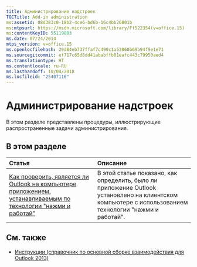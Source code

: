 ```yaml
---
title: Администрирование надстроек
TOCTitle: Add-in administration
ms:assetid: 08d383c0-18b2-4ce6-bd6b-16c4bb26801b
ms:mtpsurl: https://msdn.microsoft.com/library/Ff522354(v=office.15)
ms:contentKeyID: 55119803
ms.date: 07/24/2014
mtps_version: v=office.15
ms.openlocfilehash: 29d84eb737ffaf7c499c1a53860b69b94f9e1e71
ms.sourcegitcommit: ef717c65d8dd41ababffb01eafc443c79950aed4
ms.translationtype: HT
ms.contentlocale: ru-RU
ms.lasthandoff: 10/04/2018
ms.locfileid: "25407116"
---
```

# <a name="add-in-administration"></a>Администрирование надстроек

В этом разделе представлены процедуры, иллюстрирующие распространенные задачи администрирования.

## <a name="in-this-section"></a>В этом разделе

|Статья|Описание|
|:----|:----------|
|[Как проверить, является ли Outlook на компьютере приложением, устанавливаемым по технологии "нажми и работай"](how-to-determine-whether-outlook-is-a-click-to-run-application-on-a-computer.md) |В этой статье показано, как определить, было ли приложение Outlook установлено на клиентском компьютере с использованием технологии "нажми и работай".|

## <a name="see-also"></a>См. также

- [Инструкции (справочник по основной сборке взаимодействия для Outlook 2013)](how-do-i-outlook-2013-pia-reference.md)

